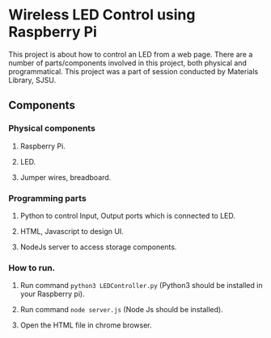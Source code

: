 # Wireless LED Control using Raspberry Pi

This project is about how to control an LED from a web page. There are a number of parts/components involved in this project, both physical and programmatical. This project was a part of session conducted by Materials Library, SJSU.

## Components

### Physical components

1. Raspberry Pi.

2. LED.

3. Jumper wires, breadboard.

### Programming parts

1. Python to control Input, Output ports which is connected to LED.

2. HTML, Javascript to design UI.

3. NodeJs server to access storage components.

### How to run.

1. Run command `python3 LEDController.py` (Python3 should be installed in your Raspberry pi).

2. Run command `node server.js` (Node Js should be installed).

3. Open the HTML file in chrome browser.
